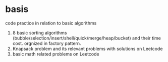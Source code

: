 # basis
code practice in relation to basic algorithms
1. 8 basic sorting algorithms (bubble/selection/insert/shell/quick/merge/heap/bucket) and their time cost. orgnized in factory pattern.
2. Knapsack problem and its relevant problems with solutions on Leetcode
3. basic math related problems on Leetcode

